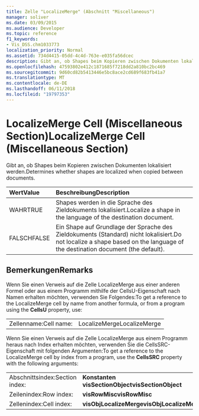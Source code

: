 ```yaml
---
title: Zelle "LocalizeMerge" (Abschnitt "Miscellaneous")
manager: soliver
ms.date: 03/09/2015
ms.audience: Developer
ms.topic: reference
f1_keywords:
- Vis_DSS.chm1033773
localization_priority: Normal
ms.assetid: 734d4415-05dd-4c4d-763e-e035fa56dcec
description: Gibt an, ob Shapes beim Kopieren zwischen Dokumenten lokalisiert werden.
ms.openlocfilehash: 47593802e412c1871685f7218dd2a810bc2bc469
ms.sourcegitcommit: 9d60cd82b5413446e5bc8ace2cd689f683fb41a7
ms.translationtype: MT
ms.contentlocale: de-DE
ms.lasthandoff: 06/11/2018
ms.locfileid: "19797353"
---
```

# <a name="localizemerge-cell-miscellaneous-section"></a><span data-ttu-id="699b4-103">LocalizeMerge Cell (Miscellaneous Section)</span><span class="sxs-lookup"><span data-stu-id="699b4-103">LocalizeMerge Cell (Miscellaneous Section)</span></span>

<span data-ttu-id="699b4-104">Gibt an, ob Shapes beim Kopieren zwischen Dokumenten lokalisiert werden.</span><span class="sxs-lookup"><span data-stu-id="699b4-104">Determines whether shapes are localized when copied between documents.</span></span>
  
|<span data-ttu-id="699b4-105">**Wert**</span><span class="sxs-lookup"><span data-stu-id="699b4-105">**Value**</span></span>|<span data-ttu-id="699b4-106">**Beschreibung**</span><span class="sxs-lookup"><span data-stu-id="699b4-106">**Description**</span></span>|
|:-----|:-----|
| <span data-ttu-id="699b4-107">WAHR</span><span class="sxs-lookup"><span data-stu-id="699b4-107">TRUE</span></span>  <br/> | <span data-ttu-id="699b4-108">Shapes werden in die Sprache des Zieldokuments lokalisiert.</span><span class="sxs-lookup"><span data-stu-id="699b4-108">Localize a shape in the language of the destination document.</span></span>  <br/> |
| <span data-ttu-id="699b4-109">FALSCH</span><span class="sxs-lookup"><span data-stu-id="699b4-109">FALSE</span></span>  <br/> | <span data-ttu-id="699b4-110">Ein Shape auf Grundlage der Sprache des Zieldokuments (Standard) nicht lokalisiert.</span><span class="sxs-lookup"><span data-stu-id="699b4-110">Do not localize a shape based on the language of the destination document (the default).</span></span>  <br/> |
   
## <a name="remarks"></a><span data-ttu-id="699b4-111">Bemerkungen</span><span class="sxs-lookup"><span data-stu-id="699b4-111">Remarks</span></span>

<span data-ttu-id="699b4-112">Wenn Sie einen Verweis auf die Zelle LocalizeMerge aus einer anderen Formel oder aus einem Programm mithilfe der CellsU-Eigenschaft nach Namen erhalten möchten, verwenden Sie Folgendes:</span><span class="sxs-lookup"><span data-stu-id="699b4-112">To get a reference to the LocalizeMerge cell by name from another formula, or from a program using the **CellsU** property, use:</span></span> 
  
|||
|:-----|:-----|
| <span data-ttu-id="699b4-113">Zellenname:</span><span class="sxs-lookup"><span data-stu-id="699b4-113">Cell name:</span></span>  <br/> | <span data-ttu-id="699b4-114">LocalizeMerge</span><span class="sxs-lookup"><span data-stu-id="699b4-114">LocalizeMerge</span></span>  <br/> |
   
<span data-ttu-id="699b4-115">Wenn Sie einen Verweis auf die Zelle LocalizeMerge aus einem Programm heraus nach Index erhalten möchten, verwenden Sie die CellsSRC-Eigenschaft mit folgenden Argumenten:</span><span class="sxs-lookup"><span data-stu-id="699b4-115">To get a reference to the LocalizeMerge cell by index from a program, use the **CellsSRC** property with the following arguments:</span></span> 
  
|||
|:-----|:-----|
| <span data-ttu-id="699b4-116">Abschnittsindex:</span><span class="sxs-lookup"><span data-stu-id="699b4-116">Section index:</span></span>  <br/> |<span data-ttu-id="699b4-117">**Konstanten visSectionObject**</span><span class="sxs-lookup"><span data-stu-id="699b4-117">**visSectionObject**</span></span> <br/> |
| <span data-ttu-id="699b4-118">Zeilenindex:</span><span class="sxs-lookup"><span data-stu-id="699b4-118">Row index:</span></span>  <br/> |<span data-ttu-id="699b4-119">**visRowMisc**</span><span class="sxs-lookup"><span data-stu-id="699b4-119">**visRowMisc**</span></span> <br/> |
| <span data-ttu-id="699b4-120">Zellenindex:</span><span class="sxs-lookup"><span data-stu-id="699b4-120">Cell index:</span></span>  <br/> |<span data-ttu-id="699b4-121">**visObjLocalizeMerge**</span><span class="sxs-lookup"><span data-stu-id="699b4-121">**visObjLocalizeMerge**</span></span> <br/> |
   

